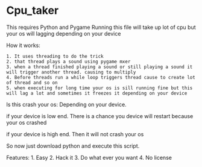# Cpu_taker





This requires Python and Pygame 
Running this file will take up lot of cpu but your os will lagging depending on your device

How it works:

    1. It uses threading to do the trick
    2. that thread plays a sound using pygame mxer
    3. when a thread finished playing a sound or still playing a sound it will trigger another thread. causing to multiply
    4. Before threads run a while loop triggers thread cause to create lot of thread and so on
    5. when executing for long time your os is sill running fine but this will lag a lot and sometimes it freezes it depending on your device

Is this crash your os:
Depending on your device.

if your device is low end. There is a chance you device will restart because your os crashed

if your device is high end. Then it will not crash your os 



So now just download python and execute this script.



Features:
    1. Easy
    2. Hack it
    3. Do what ever you want
    4. No license
